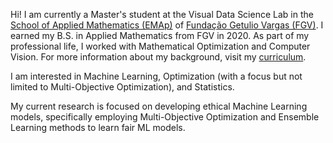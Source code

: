 Hi! I am currently a Master's student at the Visual Data Science Lab in the [School of Applied Mathematics (EMAp)](https://emap.fgv.br/) of [Fundação Getulio Vargas (FGV)](https://portal.fgv.br/). I earned my B.S. in Applied Mathematics from FGV in 2020. As part of my professional life, I worked with Mathematical Optimization and Computer Vision. For more information about my background, visit my [curriculum](/cv/).

I am interested in Machine Learning, Optimization (with a focus but not limited to Multi-Objective Optimization), and Statistics. 

My current research is focused on developing ethical Machine Learning models, specifically employing Multi-Objective Optimization and Ensemble Learning methods to learn fair ML models.

<!--
**viguardieiro/viguardieiro** is a ✨ _special_ ✨ repository because its `README.md` (this file) appears on your GitHub profile.

Here are some ideas to get you started:

- 🔭 I’m currently working on ...
- 🌱 I’m currently learning ...
- 👯 I’m looking to collaborate on ...
- 🤔 I’m looking for help with ...
- 💬 Ask me about ...
- 📫 How to reach me: ...
- 😄 Pronouns: ...
- ⚡ Fun fact: ...
-->
